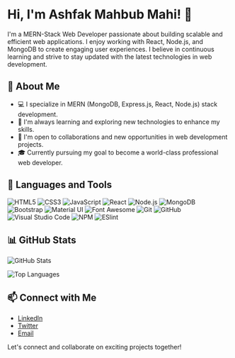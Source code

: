 # Hi, I'm Ashfak Mahbub Mahi! 👋

I'm a MERN-Stack Web Developer passionate about building scalable and efficient web applications. I enjoy working with React, Node.js, and MongoDB to create engaging user experiences. I believe in continuous learning and strive to stay updated with the latest technologies in web development.

## 📖 About Me

- 💻 I specialize in MERN (MongoDB, Express.js, React, Node.js) stack development.
- 🌱 I'm always learning and exploring new technologies to enhance my skills.
- 👯 I'm open to collaborations and new opportunities in web development projects.
- 🎓 Currently pursuing my goal to become a world-class professional web developer.

## 🚀 Languages and Tools

![HTML5](https://img.shields.io/badge/-HTML5-000000?style=flat&logo=html5&logoColor=ffffff)
![CSS3](https://img.shields.io/badge/-CSS3-000000?style=flat&logo=css3&logoColor=ffffff)
![JavaScript](https://img.shields.io/badge/-JavaScript-000000?style=flat&logo=javascript)
![React](https://img.shields.io/badge/-React-000000?style=flat&logo=react)
![Node.js](https://img.shields.io/badge/-Node.js-000000?style=flat&logo=Node.js)
![MongoDB](https://img.shields.io/badge/-MongoDB-000000?style=flat&logo=mongodb)
![Bootstrap](https://img.shields.io/badge/-Bootstrap-000000?style=flat&logo=bootstrap&logoColor=563D7C)
![Material UI](https://img.shields.io/badge/-Material%20UI-000000?style=flat&logo=material-ui&logoColor=ffffff)
![Font Awesome](https://img.shields.io/badge/-Font%20Awesome-000000?style=flat&logo=font-awesome&logoColor=339AF0)
![Git](https://img.shields.io/badge/-Git-000000?style=flat&logo=git)
![GitHub](https://img.shields.io/badge/-GitHub-000000?style=flat&logo=github)
![Visual Studio Code](https://img.shields.io/badge/-VSCode-000000?style=flat&logo=visual-studio-code)
![NPM](https://img.shields.io/badge/-npm-000000?style=flat&logo=npm)
![ESlint](https://img.shields.io/badge/-ESlint-000000?style=flat&logo=ESlint)

## 📊 GitHub Stats

![GitHub Stats](https://github-readme-stats.vercel.app/api?username=ashfak0046&show_icons=true&title_color=ffffff&icon_color=bb2acf&text_color=daf7dc&bg_color=151515)

![Top Languages](https://github-readme-stats.vercel.app/api/top-langs/?username=ashfak0046&card_width=500&show_icons=true&title_color=ffffff&icon_color=bb2acf&text_color=daf7dc&bg_color=151515)

## 📫 Connect with Me

- [LinkedIn](https://www.linkedin.com/in/ashfak-mahbub/)
- [Twitter](https://twitter.com/MahbubAshfak)
- [Email](ashfakmahbub006@gmail.com)

Let's connect and collaborate on exciting projects together!

